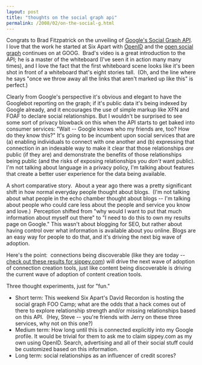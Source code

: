 ```yaml
---
layout: post
title: "thoughts on the social graph api"
permalink: /2008/02/on-the-social-g.html
---
```


Congrats to Brad Fitzpatrick on the unveiling of [Google's Social Graph API](http://code.google.com/apis/socialgraph/).  I love that the work he started at Six Apart with [OpenID](http://www.openid.net/) and the [open social graph](http://www.sixapart.com/about/news/2007/09/were_opening_th.html) continues on at GOOG.  Brad's video is a great introduction to the API; he is a master of the whiteboard (I've seen it in action many many times), and I love the fact that the first whiteboard scene looks like it's been shot in front of a whiteboard that's eight stories tall.  (Oh, and the line where he says "once we throw away all the links that aren't marked up like this" is perfect.)

Clearly from Google's perspective it's obvious and elegant to have the Googlebot reporting on the graph; if it's public data it's being indexed by Google already, and it encourages the use of simple markup like XFN and FOAF to declare social relationships. But I wouldn't be surprised to see some sort of privacy blowback on this when the API starts to get baked into consumer services: "Wait -- Google knows who my friends are, too? How do they know this?" It's going to be incumbent upon social services that are (a) enabling individuals to connect with one another and (b) expressing that connection in an indexable way to make it clear that those relationships _are_ public (if they are) and demonstrate the benefits of those relationships being public (and the risks of exposing relationships you _don't_ want public).  I'm not talking about language in a privacy policy, I'm talking about features that create a better user experience for the data being available.

A short comparative story.  About a year ago there was a pretty significant shift in how normal everyday people thought about blogs.  (I'm not talking about what people in the echo chamber thought about blogs -- I'm talking about people who could care less about the people and service you know and love.)  Perception shifted from "why would I want to put that much information about myself out there" to "I need to do this to own my results page on Google." This wasn't about blogging for SEO, but rather about having control over what information is available about you online. Blogs are an easy way for people to do that, and it's driving the next big wave of adoption.

Here's the point:  connections being discoverable (like they are today -- [check out these results for sippey.com](http://socialgraph-resources.googlecode.com/svn/trunk/samples/findcontacts.html?q=sippey.com)) will drive the next wave of adoption of connection creation tools, just like content being discoverable is driving the current wave of adoption of content creation tools.

Three thought experiments, just for "fun."

*   Short term: This weekend Six Apart's David Recordon is hosting the social graph FOO Camp; what are the odds that a hack comes out of there to explore relationship strength and/or missing relationships based on this API.  (Hey, Steve -- you're friends with Jerry on these three services, why not on this one?)
*   Medium term: How long until this is connected explicitly into my Google profile. It would be trivial for them to ask me to claim sippey.com as my own using OpenID. Search, advertising and all of their social stuff could be customized based on this information.
*   Long term: social relationships as an influencer of credit scores?